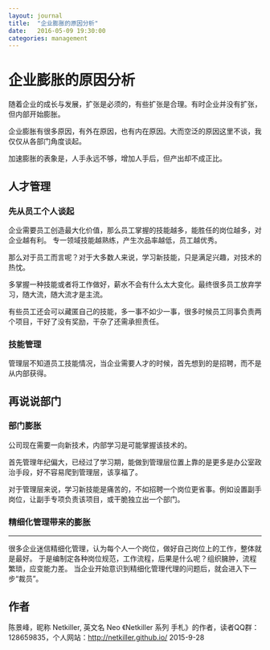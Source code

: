 ```yaml
---
layout: journal
title:  "企业膨胀的原因分析"
date:   2016-05-09 19:30:00
categories: management
---
```


企业膨胀的原因分析
=====
随着企业的成长与发展，扩张是必须的，有些扩张是合理。有时企业并没有扩张，但内部开始膨胀。

企业膨胀有很多原因，有外在原因，也有内在原因。大而空泛的原因这里不谈，我仅仅从各部门角度谈起。

加速膨胀的表象是，人手永远不够，增加人手后，但产出却不成正比。

人才管理
-----

### 先从员工个人谈起

企业需要员工创造最大化价值，那么员工掌握的技能越多，能胜任的岗位越多，对企业越有利。
专一领域技能越熟练，产生次品率越低，员工越优秀。

那么对于员工而言呢？对于大多数人来说，学习新技能，只是满足兴趣，对技术的热忱。

多掌握一种技能或者将工作做好，薪水不会有什么太大变化。最终很多员工放弃学习，随大流，随大流才是主流。

有些员工还会可以藏匿自己的技能，多一事不如少一事，很多时候员工同事负责两个项目，干好了没有奖励，干杂了还需承担责任。

### 技能管理

管理层不知道员工技能情况，当企业需要人才的时候，首先想到的是招聘，而不是从内部获得。


再说说部门
-----

### 部门膨胀
公司现在需要一向新技术，内部学习是可能掌握该技术的。

首先管理年纪偏大，已经过了学习期，能做到管理层位置上靠的是更多是办公室政治手段，好不容易爬到管理层，该享福了。

对于管理层来说，学习新技能是痛苦的，不如招聘一个岗位更省事。例如设置副手岗位，让副手专项负责该项目，或干脆独立出一个部门。

### 精细化管理带来的膨胀
-----
很多企业迷信精细化管理，认为每个人一个岗位，做好自己岗位上的工作，整体就是最好。
于是编制定各种岗位规范，工作流程，后果是什么呢？组织臃肿，流程繁琐，应变能力差。
当企业开始意识到精细化管理代理的问题后，就会进入下一步“裁员”。



作者
-----
陈景峰，昵称 Netkiller, 英文名 Neo 《Netkiller 系列 手札》的作者，读者QQ群：128659835，个人网站：http://netkiller.github.io/
2015-9-28
